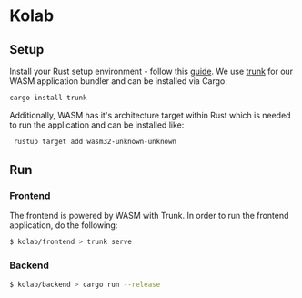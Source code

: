 # Kolab #

## Setup ##

Install your Rust setup environment - follow this [guide](https://www.rust-lang.org/tools/install).
We use [trunk](https://trunkrs.dev/) for our WASM application bundler and can be installed via Cargo:
```bash
cargo install trunk
```

Additionally, WASM has it's architecture target within Rust which is needed to run the application and can be installed like:
```bash 
 rustup target add wasm32-unknown-unknown
```

## Run ##

### Frontend ###
The frontend is powered by WASM with Trunk. In order to run the frontend application, do the following:
```bash
$ kolab/frontend > trunk serve
```

### Backend ###
```bash
$ kolab/backend > cargo run --release
```
